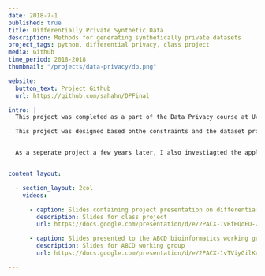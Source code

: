 ```yaml
---
date: 2018-7-1
published: true
title: Differentially Private Synthetic Data
description: Methods for generating synthetically private datasets
project_tags: python, differential privacy, class project
media: Github
time_period: 2018-2018
thumbnail: "/projects/data-privacy/dp.png"

website:
  button_text: Project Github
  url: https://github.com/sahahn/DPFinal

intro: |
  This project was completed as a part of the Data Privacy course at UVM during the Fall of 2018. It investigates the generation of a synthetic dataset from a real one, with measureable differental privacy constraints applied. This implementation uses differentially private fast correlation to learn a directed acylic dependency graph between the different variables in the original dataset. Next, differentially private conditional marginals are generated according to the structure of the directed acyclic graph, and then lastly, synthetic samples can be generated by sampling the learned conditional marginal distrubtions. A slide-deck containing my presentation can be found below.

  This project was designed based onthe constraints and the dataset provided through the [NIST 2018 differential privacy challange](https://datacatalog.urban.org/dataset/2018-differential-privacy-synthetic-data-challenge-datasets)


  As a seperate project a few years later, I also investiagted the applicability of generating a synthetic version of the ABCD dataset with the bioinformatics working group of ABCD. In this follow-up project I tried a number of open-source implementations for generating synthetic data and then performed ML based expiriments on them. A slide-deck which I presented to this group is included below.


content_layout:

  - section_layout: 2col
    videos:

      - caption: Slides containing project presentation on differential privacy.
        description: Slides for class project
        url: https://docs.google.com/presentation/d/e/2PACX-1vRfHQoEU-ZH0x9W60C17kLGPAexVUqAqQLHcMcr6qDErU_cWL-etmExjfLa2DrHBxgRYrY7Vb_x_tNU/embed?start=false&loop=false&delayms=5000

      - caption: Slides presented to the ABCD bioinformatics working group.
        description: Slides for ABCD working group
        url: https://docs.google.com/presentation/d/e/2PACX-1vTViyGilKr9BcITKMebMdgvXWmCaKJI1wytCW7WHFr3-uwZCTnDiTB_-ifYDLo0RKc3U5q1tr6UQQ_R/embed?start=false&loop=false&delayms=5000

---
```








